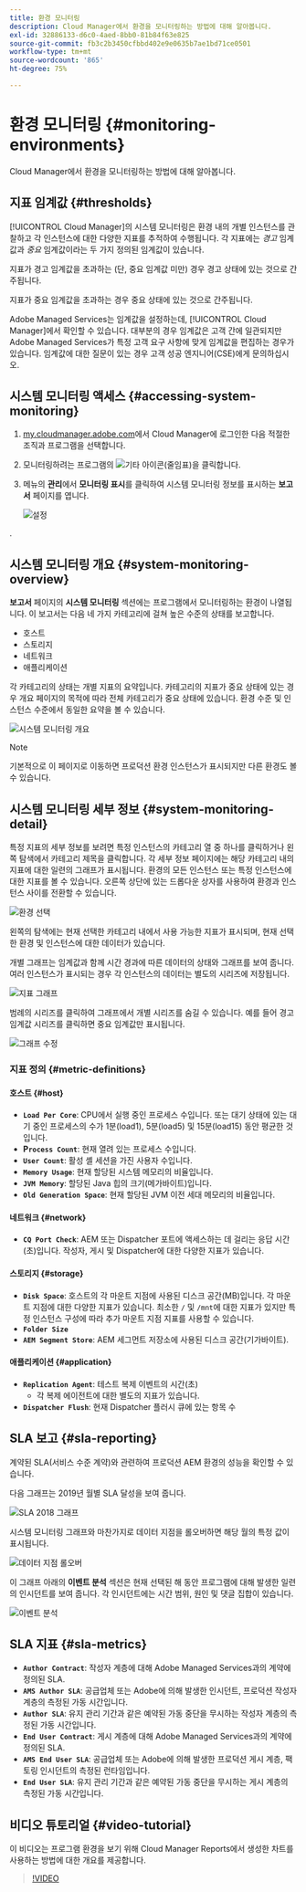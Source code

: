 ```yaml
---
title: 환경 모니터링
description: Cloud Manager에서 환경을 모니터링하는 방법에 대해 알아봅니다.
exl-id: 32886133-d6c0-4aed-8bb0-81b84f63e825
source-git-commit: fb3c2b3450cfbbd402e9e0635b7ae1bd71ce0501
workflow-type: tm+mt
source-wordcount: '865'
ht-degree: 75%

---
```



# 환경 모니터링 {#monitoring-environments}

Cloud Manager에서 환경을 모니터링하는 방법에 대해 알아봅니다.

## 지표 임계값 {#thresholds}

[!UICONTROL Cloud Manager]의 시스템 모니터링은 환경 내의 개별 인스턴스를 관찰하고 각 인스턴스에 대한 다양한 지표를 추적하여 수행됩니다. 각 지표에는 *경고* 임계값과 *중요* 임계값이라는 두 가지 정의된 임계값이 있습니다.

지표가 경고 임계값을 초과하는 (단, 중요 임계값 미만) 경우 경고 상태에 있는 것으로 간주됩니다.

지표가 중요 임계값을 초과하는 경우 중요 상태에 있는 것으로 간주됩니다.

Adobe Managed Services는 임계값을 설정하는데, [!UICONTROL Cloud Manager]에서 확인할 수 있습니다. 대부분의 경우 임계값은 고객 간에 일관되지만 Adobe Managed Services가 특정 고객 요구 사항에 맞게 임계값을 편집하는 경우가 있습니다. 임계값에 대한 질문이 있는 경우 고객 성공 엔지니어(CSE)에게 문의하십시오.

## 시스템 모니터링 액세스 {#accessing-system-monitoring}

1. [my.cloudmanager.adobe.com](https://my.cloudmanager.adobe.com)에서 Cloud Manager에 로그인한 다음 적절한 조직과 프로그램을 선택합니다.

1. 모니터링하려는 프로그램의 ![기타 아이콘(줄임표)](https://spectrum.adobe.com/static/icons/workflow_18/Smock_More_18_N.svg)을 클릭합니다.
1. 메뉴의 **관리**&#x200B;에서 **모니터링 표시**&#x200B;를 클릭하여 시스템 모니터링 정보를 표시하는 **보고서** 페이지를 엽니다.

   ![설정](/help/assets/first-timea1.png)

.

## 시스템 모니터링 개요 {#system-monitoring-overview}

**보고서** 페이지의 **시스템 모니터링** 섹션에는 프로그램에서 모니터링하는 환경이 나열됩니다. 이 보고서는 다음 네 가지 카테고리에 걸쳐 높은 수준의 상태를 보고합니다.

* 호스트
* 스토리지
* 네트워크
* 애플리케이션

각 카테고리의 상태는 개별 지표의 요약입니다. 카테고리의 지표가 중요 상태에 있는 경우 개요 페이지의 목적에 따라 전체 카테고리가 중요 상태에 있습니다. 환경 수준 및 인스턴스 수준에서 동일한 요약을 볼 수 있습니다.

![시스템 모니터링 개요](/help/assets/System-Monitoring-Reports.png)

>[!NOTE]
>
>기본적으로 이 페이지로 이동하면 프로덕션 환경 인스턴스가 표시되지만 다른 환경도 볼 수 있습니다.

## 시스템 모니터링 세부 정보 {#system-monitoring-detail}

특정 지표의 세부 정보를 보려면 특정 인스턴스의 카테고리 열 중 하나를 클릭하거나 왼쪽 탐색에서 카테고리 제목을 클릭합니다. 각 세부 정보 페이지에는 해당 카테고리 내의 지표에 대한 일련의 그래프가 표시됩니다. 환경의 모든 인스턴스 또는 특정 인스턴스에 대한 지표를 볼 수 있습니다. 오른쪽 상단에 있는 드롭다운 상자를 사용하여 환경과 인스턴스 사이를 전환할 수 있습니다.

![환경 선택](/help/assets/System_Monitoring1.png)

왼쪽의 탐색에는 현재 선택한 카테고리 내에서 사용 가능한 지표가 표시되며, 현재 선택한 환경 및 인스턴스에 대한 데이터가 있습니다.

개별 그래프는 임계값과 함께 시간 경과에 따른 데이터의 상태와 그래프를 보여 줍니다. 여러 인스턴스가 표시되는 경우 각 인스턴스의 데이터는 별도의 시리즈에 저장됩니다.

![지표 그래프](/help/assets/Monitoring_Graphs1.png)

범례의 시리즈를 클릭하여 그래프에서 개별 시리즈를 숨길 수 있습니다.
예를 들어 경고 임계값 시리즈를 클릭하면 중요 임계값만 표시됩니다.

![그래프 수정](/help/assets/Monitoring_Graphs2.png)

### 지표 정의 {#metric-definitions}

#### 호스트 {#host}

* **`Load Per Core`**: CPU에서 실행 중인 프로세스 수입니다. 또는 대기 상태에 있는 대기 중인 프로세스의 수가 1분(load1), 5분(load5) 및 15분(load15) 동안 평균한 것입니다.
* **P`rocess Count`**: 현재 열려 있는 프로세스 수입니다.
* **`User Count`**: 활성 셸 세션을 가진 사용자 수입니다.
* **`Memory Usage`**: 현재 할당된 시스템 메모리의 비율입니다.
* **`JVM Memory`**: 할당된 Java 힙의 크기(메가바이트)입니다.
* **`Old Generation Space`**: 현재 할당된 JVM 이전 세대 메모리의 비율입니다.

#### 네트워크 {#network}

* **`CQ Port Check`**: AEM 또는 Dispatcher 포트에 액세스하는 데 걸리는 응답 시간(초)입니다. 작성자, 게시 및 Dispatcher에 대한 다양한 지표가 있습니다.

#### 스토리지 {#storage}

* **`Disk Space`**: 호스트의 각 마운트 지점에 사용된 디스크 공간(MB)입니다. 각 마운트 지점에 대한 다양한 지표가 있습니다. 최소한 `/` 및 `/mnt`에 대한 지표가 있지만 특정 인스턴스 구성에 따라 추가 마운트 지점 지표를 사용할 수 있습니다.
* **`Folder Size`**
* **`AEM Segment Store`**: AEM 세그먼트 저장소에 사용된 디스크 공간(기가바이트).

#### 애플리케이션 {#application}

* **`Replication Agent`**: 테스트 복제 이벤트의 시간(초)
   * 각 복제 에이전트에 대한 별도의 지표가 있습니다.
* **`Dispatcher Flush`**: 현재 Dispatcher 플러시 큐에 있는 항목 수

## SLA 보고 {#sla-reporting}

계약된 SLA(서비스 수준 계약)와 관련하여 프로덕션 AEM 환경의 성능을 확인할 수 있습니다.

다음 그래프는 2019년 월별 SLA 달성을 보여 줍니다.

![SLA 2018 그래프](/help/assets/SLA-Reports-one.png)

시스템 모니터링 그래프와 마찬가지로 데이터 지점을 롤오버하면 해당 월의 특정 값이 표시됩니다.

![데이터 지점 롤오버](/help/assets/SLA-Reports-two.png)

이 그래프 아래의 **이벤트 분석** 섹션은 현재 선택된 해 동안 프로그램에 대해 발생한 일련의 인시던트를 보여 줍니다. 각 인시던트에는 시간 범위, 원인 및 댓글 집합이 있습니다.

![이벤트 분석](/help/assets/sla-reporting3.png)

## SLA 지표 {#sla-metrics}

* **`Author Contract`**: 작성자 계층에 대해 Adobe Managed Services과의 계약에 정의된 SLA.
* **`AMS Author SLA`**: 공급업체 또는 Adobe에 의해 발생한 인시던트, 프로덕션 작성자 계층의 측정된 가동 시간입니다.
* **`Author SLA`**: 유지 관리 기간과 같은 예약된 가동 중단을 무시하는 작성자 계층의 측정된 가동 시간입니다.
* **`End User Contract`**: 게시 계층에 대해 Adobe Managed Services과의 계약에 정의된 SLA.
* **`AMS End User SLA`**: 공급업체 또는 Adobe에 의해 발생한 프로덕션 게시 계층, 팩토링 인시던트의 측정된 런타임입니다.
* **`End User SLA`**: 유지 관리 기간과 같은 예약된 가동 중단을 무시하는 게시 계층의 측정된 가동 시간입니다.

## 비디오 튜토리얼 {#video-tutorial}

이 비디오는 프로그램 환경을 보기 위해 Cloud Manager Reports에서 생성한 차트를 사용하는 방법에 대한 개요를 제공합니다.

>[!VIDEO](https://video.tv.adobe.com/v/26315/)
